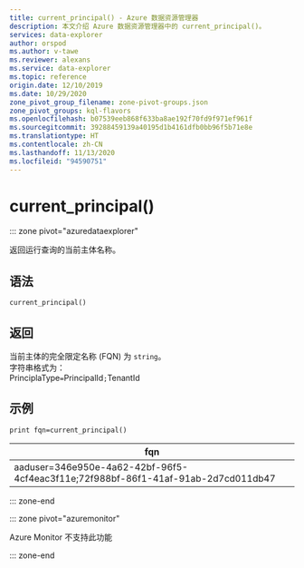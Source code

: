 ```yaml
---
title: current_principal() - Azure 数据资源管理器
description: 本文介绍 Azure 数据资源管理器中的 current_principal()。
services: data-explorer
author: orspod
ms.author: v-tawe
ms.reviewer: alexans
ms.service: data-explorer
ms.topic: reference
origin.date: 12/10/2019
ms.date: 10/29/2020
zone_pivot_group_filename: zone-pivot-groups.json
zone_pivot_groups: kql-flavors
ms.openlocfilehash: b07539eeb868f633ba8ae192f70fd9f971ef961f
ms.sourcegitcommit: 39288459139a40195d1b4161dfb0bb96f5b71e8e
ms.translationtype: HT
ms.contentlocale: zh-CN
ms.lasthandoff: 11/13/2020
ms.locfileid: "94590751"
---
```

# <a name="current_principal"></a>current_principal()

::: zone pivot="azuredataexplorer"

返回运行查询的当前主体名称。

## <a name="syntax"></a>语法

`current_principal()`

## <a name="returns"></a>返回

当前主体的完全限定名称 (FQN) 为 `string`。  
字符串格式为：  
PrinciplaType`=`PrincipalId`;`TenantId  

## <a name="example"></a>示例

<!-- csl: https://help.kusto.chinacloudapi.cn/Samples -->
```kusto
print fqn=current_principal()
```

|fqn|
|---|
|aaduser=346e950e-4a62-42bf-96f5-4cf4eac3f11e;72f988bf-86f1-41af-91ab-2d7cd011db47|

::: zone-end

::: zone pivot="azuremonitor"

Azure Monitor 不支持此功能

::: zone-end
